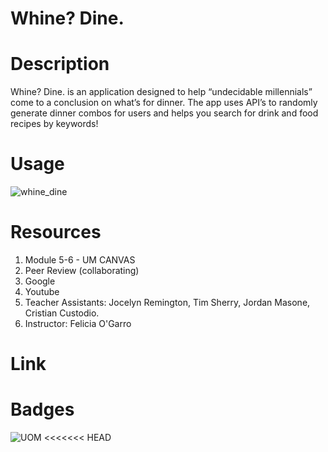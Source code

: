 # Whine? Dine.

# Description

Whine? Dine. is an application designed to help “undecidable millennials” come to a conclusion on what’s for dinner. The app uses API’s to randomly generate dinner combos for users and helps you search for drink and food recipes by keywords!

# Usage

![whine_dine](https://github.com/fraancellaa/whine-dine/blob/main/assets/images/Whine_%20Dine.gif?raw=true)

# Resources

1. Module 5-6 - UM CANVAS
2. Peer Review (collaborating)
3. Google
4. Youtube
5. Teacher Assistants: Jocelyn Remington, Tim Sherry, Jordan Masone, Cristian Custodio.
6. Instructor: Felicia O'Garro

# Link

# Badges

![UOM](https://img.shields.io/badge/University%20of-Miami-orange)
<<<<<<< HEAD
